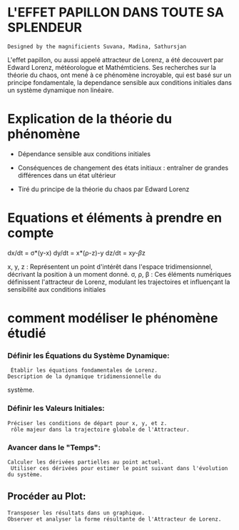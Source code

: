 # L'EFFET PAPILLON DANS TOUTE SA SPLENDEUR
    Designed by the magnificients Suvana, Madina, Sathursjan

L'effet papillon, ou aussi appelé attracteur de Lorenz, a été decouvert par Edward Lorenz, météorologue et Mathémticiens. Ses recherches sur la théorie du chaos, ont mené à ce phénomène incroyable, qui est basé sur un principe fondamentale, la dependance sensible aux conditions initiales dans un système dynamique non linéaire.

# Explication de la théorie du phénomène  
- Dépendance sensible aux conditions initiales

- Conséquences de changement des états initiaux : entraîner de grandes différences dans un état ultérieur

- Tiré du principe de la théorie du chaos par Edward Lorenz

# Equations et éléments à prendre en compte

dx/dt = σ*(y-x)
dy/dt = x*(ρ-z)-y
dz/dt = x*y-β*z

x, y, z : Représentent un point d'intérêt dans l'espace tridimensionnel, décrivant la position à un moment donné.
σ, ρ, β : Ces éléments numériques définissent l'attracteur de Lorenz, modulant les trajectoires et influençant la sensibilité aux conditions initiales

# comment modéliser le phénomène étudié 

### Définir les Équations du Système Dynamique:
     Établir les équations fondamentales de Lorenz.
    Description de la dynamique tridimensionnelle du 
système.
### Définir les Valeurs Initiales:
    Préciser les conditions de départ pour x, y, et z.
     rôle majeur dans la trajectoire globale de l'Attracteur.
### Avancer dans le "Temps":
    Calculer les dérivées partielles au point actuel.
     Utiliser ces dérivées pour estimer le point suivant dans l'évolution du système.
## Procéder au Plot:
    Transposer les résultats dans un graphique.
    Observer et analyser la forme résultante de l'Attracteur de Lorenz.
